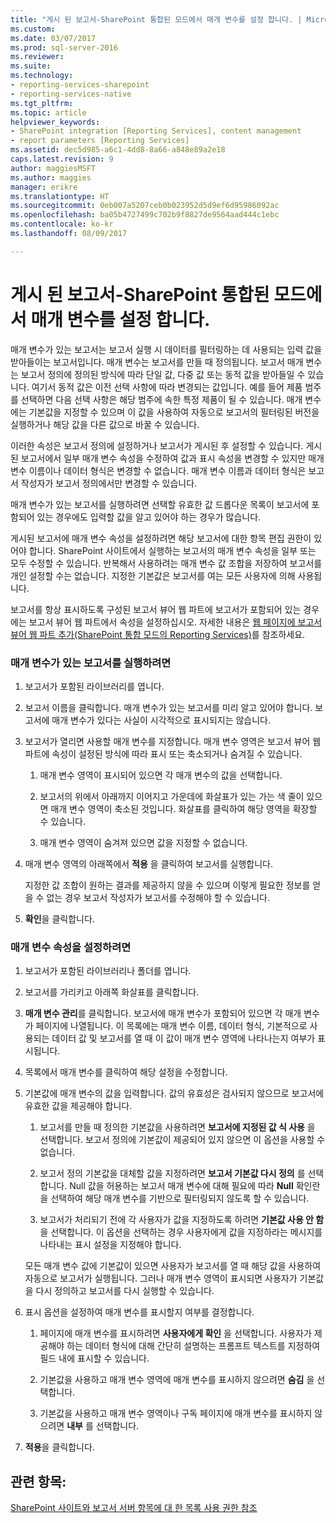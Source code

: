 ```yaml
---
title: "게시 된 보고서-SharePoint 통합된 모드에서 매개 변수를 설정 합니다. | Microsoft Docs"
ms.custom: 
ms.date: 03/07/2017
ms.prod: sql-server-2016
ms.reviewer: 
ms.suite: 
ms.technology:
- reporting-services-sharepoint
- reporting-services-native
ms.tgt_pltfrm: 
ms.topic: article
helpviewer_keywords:
- SharePoint integration [Reporting Services], content management
- report parameters [Reporting Services]
ms.assetid: dec5d985-a6c1-4dd8-8a66-a848e89a2e18
caps.latest.revision: 9
author: maggiesMSFT
ms.author: maggies
manager: erikre
ms.translationtype: HT
ms.sourcegitcommit: 0eb007a5207ceb0b023952d5d9ef6d95986092ac
ms.openlocfilehash: ba05b4727499c702b9f8827de9564aad444c1ebc
ms.contentlocale: ko-kr
ms.lasthandoff: 08/09/2017

---
```

# <a name="set-parameters-on-a-published-report---sharepoint-integrated-mode"></a>게시 된 보고서-SharePoint 통합된 모드에서 매개 변수를 설정 합니다.
  매개 변수가 있는 보고서는 보고서 실행 시 데이터를 필터링하는 데 사용되는 입력 값을 받아들이는 보고서입니다. 매개 변수는 보고서를 만들 때 정의됩니다. 보고서 매개 변수는 보고서 정의에 정의된 방식에 따라 단일 값, 다중 값 또는 동적 값을 받아들일 수 있습니다. 여기서 동적 값은 이전 선택 사항에 따라 변경되는 값입니다. 예를 들어 제품 범주를 선택하면 다음 선택 사항은 해당 범주에 속한 특정 제품이 될 수 있습니다. 매개 변수에는 기본값을 지정할 수 있으며 이 값을 사용하여 자동으로 보고서의 필터링된 버전을 실행하거나 해당 값을 다른 값으로 바꿀 수 있습니다.  
  
 이러한 속성은 보고서 정의에 설정하거나 보고서가 게시된 후 설정할 수 있습니다. 게시된 보고서에서 일부 매개 변수 속성을 수정하여 값과 표시 속성을 변경할 수 있지만 매개 변수 이름이나 데이터 형식은 변경할 수 없습니다. 매개 변수 이름과 데이터 형식은 보고서 작성자가 보고서 정의에서만 변경할 수 있습니다.  
  
 매개 변수가 있는 보고서를 실행하려면 선택할 유효한 값 드롭다운 목록이 보고서에 포함되어 있는 경우에도 입력할 값을 알고 있어야 하는 경우가 많습니다.  
  
 게시된 보고서에 매개 변수 속성을 설정하려면 해당 보고서에 대한 항목 편집 권한이 있어야 합니다. SharePoint 사이트에서 실행하는 보고서의 매개 변수 속성을 일부 또는 모두 수정할 수 있습니다. 반복해서 사용하려는 매개 변수 값 조합을 저장하여 보고서를 개인 설정할 수는 없습니다. 지정한 기본값은 보고서를 여는 모든 사용자에 의해 사용됩니다.  
  
 보고서를 항상 표시하도록 구성된 보고서 뷰어 웹 파트에 보고서가 포함되어 있는 경우에는 보고서 뷰어 웹 파트에서 속성을 설정하십시오. 자세한 내용은 [웹 페이지에 보고서 뷰어 웹 파트 추가&#40;SharePoint 통합 모드의 Reporting Services&#41;](../../reporting-services/report-server-sharepoint/add-the-report-viewer-web-part-to-a-web-page.md)를 참조하세요.  
  
### <a name="to-run-a-parameterized-report"></a>매개 변수가 있는 보고서를 실행하려면  
  
1.  보고서가 포함된 라이브러리를 엽니다.  
  
2.  보고서 이름을 클릭합니다. 매개 변수가 있는 보고서를 미리 알고 있어야 합니다. 보고서에 매개 변수가 있다는 사실이 시각적으로 표시되지는 않습니다.  
  
3.  보고서가 열리면 사용할 매개 변수를 지정합니다. 매개 변수 영역은 보고서 뷰어 웹 파트에 속성이 설정된 방식에 따라 표시 또는 축소되거나 숨겨질 수 있습니다.  
  
    1.  매개 변수 영역이 표시되어 있으면 각 매개 변수의 값을 선택합니다.  
  
    2.  보고서의 위에서 아래까지 이어지고 가운데에 화살표가 있는 가는 색 줄이 있으면 매개 변수 영역이 축소된 것입니다. 화살표를 클릭하여 해당 영역을 확장할 수 있습니다.  
  
    3.  매개 변수 영역이 숨겨져 있으면 값을 지정할 수 없습니다.  
  
4.  매개 변수 영역의 아래쪽에서 **적용** 을 클릭하여 보고서를 실행합니다.  
  
     지정한 값 조합이 원하는 결과를 제공하지 않을 수 있으며 이렇게 필요한 정보를 얻을 수 없는 경우 보고서 작성자가 보고서를 수정해야 할 수 있습니다.  
  
5.  **확인**을 클릭합니다.  
  
### <a name="to-set-parameter-properties"></a>매개 변수 속성을 설정하려면  
  
1.  보고서가 포함된 라이브러리나 폴더를 엽니다.  
  
2.  보고서를 가리키고 아래쪽 화살표를 클릭합니다.  
  
3.  **매개 변수 관리**를 클릭합니다. 보고서에 매개 변수가 포함되어 있으면 각 매개 변수가 페이지에 나열됩니다. 이 목록에는 매개 변수 이름, 데이터 형식, 기본적으로 사용되는 데이터 값 및 보고서를 열 때 이 값이 매개 변수 영역에 나타나는지 여부가 표시됩니다.  
  
4.  목록에서 매개 변수를 클릭하여 해당 설정을 수정합니다.  
  
5.  기본값에 매개 변수의 값을 입력합니다. 값의 유효성은 검사되지 않으므로 보고서에 유효한 값을 제공해야 합니다.  
  
    1.  보고서를 만들 때 정의한 기본값을 사용하려면 **보고서에 지정된 값 식 사용** 을 선택합니다. 보고서 정의에 기본값이 제공되어 있지 않으면 이 옵션을 사용할 수 없습니다.  
  
    2.  보고서 정의 기본값을 대체할 값을 지정하려면 **보고서 기본값 다시 정의** 를 선택합니다. Null 값을 허용하는 보고서 매개 변수에 대해 필요에 따라 **Null** 확인란을 선택하여 해당 매개 변수를 기반으로 필터링되지 않도록 할 수 있습니다.  
  
    3.  보고서가 처리되기 전에 각 사용자가 값을 지정하도록 하려면 **기본값 사용 안 함** 을 선택합니다. 이 옵션을 선택하는 경우 사용자에게 값을 지정하라는 메시지를 나타내는 표시 설정을 지정해야 합니다.  
  
     모든 매개 변수 값에 기본값이 있으면 사용자가 보고서를 열 때 해당 값을 사용하여 자동으로 보고서가 실행됩니다. 그러나 매개 변수 영역이 표시되면 사용자가 기본값을 다시 정의하고 보고서를 다시 실행할 수 있습니다.  
  
6.  표시 옵션을 설정하여 매개 변수를 표시할지 여부를 결정합니다.  
  
    1.  페이지에 매개 변수를 표시하려면 **사용자에게 확인** 을 선택합니다. 사용자가 제공해야 하는 데이터 형식에 대해 간단히 설명하는 프롬프트 텍스트를 지정하여 필드 내에 표시할 수 있습니다.  
  
    2.  기본값을 사용하고 매개 변수 영역에 매개 변수를 표시하지 않으려면 **숨김** 을 선택합니다.  
  
    3.  기본값을 사용하고 매개 변수 영역이나 구독 페이지에 매개 변수를 표시하지 않으려면 **내부** 를 선택합니다.  
  
7.  **적용**을 클릭합니다.  
  
## <a name="see-also"></a>관련 항목:  
 [SharePoint 사이트와 보고서 서버 항목에 대 한 목록 사용 권한 참조](../../reporting-services/security/sharepoint-site-and-list-permission-reference-for-report-server-items.md)  
  
  
